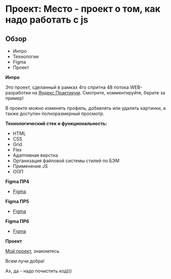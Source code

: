 # Проект: Место - проект о том, как надо работать с js

## Обзор
* Интро
* Технологии
* Figma
* Проект

**Интро**

Это проект, сделанный в рамках 4го спритна 48 потока WEB-разработки на [Яндекс Практикум](https://practicum.yandex.ru/).
Смотрите, комментируйте, берите за пример!

В проекте можно изменять профиль, добавлять или удалять картинки, а также доступен полноразмерный просмотр.

**Технологический стек и функциональность:**

* HTML
* CSS
* Grid
* Flex
* Адаптивная верстка
* Организация файловой системы стилей по БЭМ
* Применение JS
* ООП


**Figma ПР4**

* [Figma](https://www.figma.com/file/2cn9N9jSkmxD84oJik7xL7/JavaScript.-Sprint-4?node-id=28212%3A155)

**Figma ПР5**

* [Figma](https://www.figma.com/file/bjyvbKKJN2naO0ucURl2Z0/JavaScript.-Sprint-5?node-id=50160%3A347)

**Figma ПР6**

* [Figma](https://www.figma.com/file/kRVLKwYG3d1HGLvh7JFWRT/JavaScript.-Sprint-6?node-id=1140%3A291)

**Проект**

[Мой проект](https://lion-headed.github.io/mesto/), знакомтесь.

Всем лучи добра!


Ах, да - надо почистить код)))
